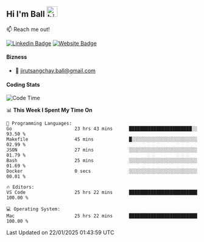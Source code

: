 ## Hi I'm Ball <img src="https://user-images.githubusercontent.com/1303154/88677602-1635ba80-d120-11ea-84d8-d263ba5fc3c0.gif" width="28px" height="28px" alt="hi">
 
:mailbox: Reach me out!

[![Linkedin Badge](https://img.shields.io/badge/-Jirut-0e76a8?style=flat&labelColor=0e76a8&logo=linkedin&logoColor=white)](https://www.linkedin.com/in/jirut-sangchay-338370251)
[![Website Badge](https://img.shields.io/badge/Website-184aa8?logo=website&logoColor=)](https://resume-jirut.web.app)

<!-- TODO: Add last video link -->
#### Bizness
- :email: jirutsangchay.ball@gmail.com

#### Coding Stats


<!--START_SECTION:waka-->
![Code Time](http://img.shields.io/badge/Code%20Time-1%2C915%20hrs%2027%20mins-blue)

📊 **This Week I Spent My Time On** 

```text
💬 Programming Languages: 
Go                       23 hrs 43 mins      ███████████████████████░░   93.50 % 
Makefile                 45 mins             █░░░░░░░░░░░░░░░░░░░░░░░░   02.99 % 
JSON                     27 mins             ░░░░░░░░░░░░░░░░░░░░░░░░░   01.79 % 
Bash                     25 mins             ░░░░░░░░░░░░░░░░░░░░░░░░░   01.69 % 
Docker                   0 secs              ░░░░░░░░░░░░░░░░░░░░░░░░░   00.01 % 

🔥 Editors: 
VS Code                  25 hrs 22 mins      █████████████████████████   100.00 % 

💻 Operating System: 
Mac                      25 hrs 22 mins      █████████████████████████   100.00 % 
```


 Last Updated on 22/01/2025 01:43:59 UTC
<!--END_SECTION:waka-->
